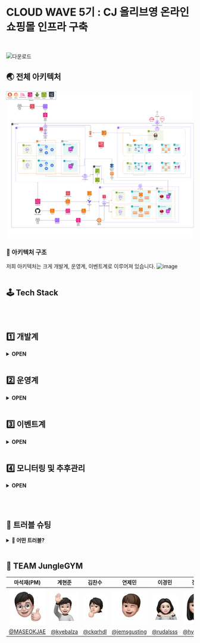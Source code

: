 # CLOUD WAVE 5기 : CJ 올리브영 온라인 쇼핑몰 인프라 구축
<br>

![다운로드](https://github.com/user-attachments/assets/13965f38-cbad-4491-b9b1-7a0e8ebec58b)

## 🌏 전체 아키텍처
<img src="../images/정글짐_아키텍처.png">
<br>

### 📌 아키텍처 구조
저희 아키텍처는 크게 개발계, 운영계, 이벤트계로 이루어져 있습니다.
![image](https://github.com/user-attachments/assets/c2019b2f-2379-4891-a9b0-dd77e975917a)
<br>
<br>

## 🕹 Tech Stack
</br>
</br>

## 1️⃣ 개발계
<details>
<summary><strong> OPEN </strong></summary>
<div markdown="1">       
</br>

개발겸 QA를 위한 공간으로 자동화된 CI/CD작업이 이루어지도록 구성하였습니다.
</br>
### *✅* Jenkins pipeline

Jenkins 파이프라인은 코드 테스트, 보안 검사(Code & Image Scanning), 컨테이너 이미지 배포까지의 프로세스를 자동화하였습니다.
![image (1)](https://github.com/user-attachments/assets/99f78415-998f-45e9-b775-8a199125e0f1)

- 동작 과정
    - GitHub WebHook이 Jenkins에 HTTP 요청을 보내 파이프라인 실행을 트리거
    - 코드 테스트 : 소스코드 내에서 JUnit 5 + Mockito (Java) 와 npm (Node.js) 테스트 도구를 사용하여 유닛 테스트를 수행
- 보안 관리
    - 코드 보안 검사 : SonarQube를 통해 코드 품질 분석 및 정적 코드 검사를 수행 & Dependency-Check로 오픈소스 라이브러리에서 보안 취약점을 스캔
    - 이미지 보안 검사 (Image Security Scanning) : Trivy를 통해 빌드된 컨테이너 이미지에서 보안 취약점을 검사
    - 보안 검사를 통과한 이미지를 ECR에 푸시, 이후 EKS와 ECS에서 즉시 배포하여 사용가능
</div>
</details>
</br>

## 2️⃣ 운영계
<details>
<summary><strong> OPEN </strong></summary>
<div markdown="1">       
</br>

개발겸 QA를 위한 공간으로 자동화된 CI/CD작업이 이루어지도록 구성하였습니다.
</br>
### ✅ ArgoCD

ArgoCD를 이용하여 GitOps방식으로 EKS에서 GitOps방식으로 애플리케이션을 배포하고 관리하도록 하였습니다.
![image (2)](https://github.com/user-attachments/assets/4794ce19-5a27-461e-b1b0-e4473a7bb89e)

### ✅ EKS

- Multi-AZ(다중 가용 영역)에 배포하여 서비스 가용성이 보장되도록 하였습니다.
- HPA : CPU 사용량을 통해 deployment의 부하를 파악하여 필요한 pod를 늘리도록 하였습니다.
- Karpenter: CPU나 메모리 등의 기준을 통해 node의 부하를 파악하여 필요한 NODE를 늘리도록 하였습니다.
</div>
</details>
</br>

## 3️⃣ 이벤트계
<details>
<summary><strong> OPEN </strong></summary>
<div markdown="1">       
</br>

이벤트 상황에 대비해 부하 분산을 수행하고 비용을 절감할 수 있도록 자동화된 아키텍처로 구성되어 있는 이벤트계를 설계했습니다.
</br>
![image (3)](https://github.com/user-attachments/assets/918207f8-1a0b-461e-acd4-93527f5e58c4)
![image (4)](https://github.com/user-attachments/assets/afa3d32f-0694-44cc-81f1-ff840926d00e)
### ✅ 이벤트계 구성 효과

- 부하 분산 : 운영계와 독립적인 이벤트계를 구성하며 운영계의 부하 부담을 줄였습니다.
- 비용 절감 : IaC 활용하여 이벤트계 필요시 AWS 리소스를 생성 및 해제하며 비용 부담을 줄였습니다.

### ✅ 이벤트계 전체 아키텍처

- EventBridge가 event 시작, 종료 시간을 트리거
- 트리거를 Lambda가 받아 로직을 수행
- event 종료 이후 이벤트계의 DB 데이터를 운영계 DB로 마이그레이션

### ✅ Lambda 내부 동작 과정

- Event 실행용 Lambda
    - Secrets Manager에서 Pem키를 다운받고 Terraform 실행용 EC2 생성
    - SSH 접속 및 Terraform apply 실행
    - 실패시 Slack 알림
- Event 종료용 Lambda
    - Secrets Manager에서 Pem키 다운받고 EC2에 SSH 접속
    - Terraform destroy 실행 및 EC2 삭제
    - 실패시 Slack 알림

### ✅ DMS

- 동작 과정
    - EventBridge에서 DMS 태스크를 실행하도록 트리거
    - DMS는 source에서 target으로 데이터 마이그레이션 수행
- 특징
    - 이벤트계 저장 시 운영계 DB를 스키마로 분리하여 저장
    - 데이터 정합성을 최대한 확보하기 위해 1시간에 한번씩 데이터 마이그레이션 수행

### ✅ ECS

- 비용 효율적이며 관리 부담이 적고 빠르게 배포될 수 있는 ECS를 선택
- Fargate를 선택해 서버리스 환경을 구성했고, 부하 정도에 따라 컨테이너가 자동 확장
</div>
</details>
</br>

## 4️⃣ 모니터링 및 추후관리
<details>
<summary><strong> OPEN </strong></summary>
<div markdown="1">       
</br>
  
![image (5)](https://github.com/user-attachments/assets/51b99d88-46ca-414f-9dab-511dae26777a)

- Prometheus + Grafana : 운영계의 서비스를 담당하는 EKS의 metric data를 수집하고 시각화
- Alertmanager를 통해 Grafana Alert Rule에 따라 에러 및 경고 메시지를 Slack에 실시간으로 알람전송
- CloudWatch + Grafana : 이벤트계 서비스를 담당하는 ECS, Lambda 와 RDS의 metric data를 수집하고 시각화
- Firehose : RDS, 람다, EKS, ECS 등의 이벤트 로그를 S3에 저장 → 추후 Athena를 이용하여 서비스 개선에 도움이 되는 데이터분석을 실행할 예정

</div>
</details>
</br>
</br>
</br>

## 🎯 트러블 슈팅
<details>
<summary><strong>📌 어떤 트러블? </strong></summary>
<div markdown="1">       

#### ❗ 문제상황
  
#### 💡 Solution :
 
#### ✔ 결과

</div>
</details>

<br/>

## 📌 TEAM JungleGYM
| 마석재(PM) | 계현준 | 김찬수 | 연제민 | 이경민 | 장현아 |
|:----:|:-----:|:----:|:----:|:-----:|:----:|
| <img src="../images/마석제.jpg" width=150px> | <img src="../images/계현준.jpg" width=150px> | <img src="../images/김찬수.jpg" width=150px> | <img src="../images/연제민.jpg" width=150px> | <img src="../images/이경민.jpg" width=150px> | <img src="../images/장현아.jpg" width=150px> |
| <a href="https://github.com/MASEOKJAE">@MASEOKJAE</a> | <a href="https://github.com/kyebalza">@kyebalza</a> | <a href="https://github.com/ckqrhdl">@ckqrhdl</a> | <a href="https://github.com/jemsgusting">@jemsgusting</a> | <a href="https://github.com/rudalsss">@rudalsss</a> | <a href="https://github.com/hyeonahhh">@hyeonahhh</a> |
<br>
